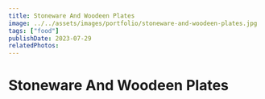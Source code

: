 ```yaml
---
title: Stoneware And Woodeen Plates
image: ../../assets/images/portfolio/stoneware-and-woodeen-plates.jpg
tags: ["food"]
publishDate: 2023-07-29
relatedPhotos:
---
```

# Stoneware And Woodeen Plates
